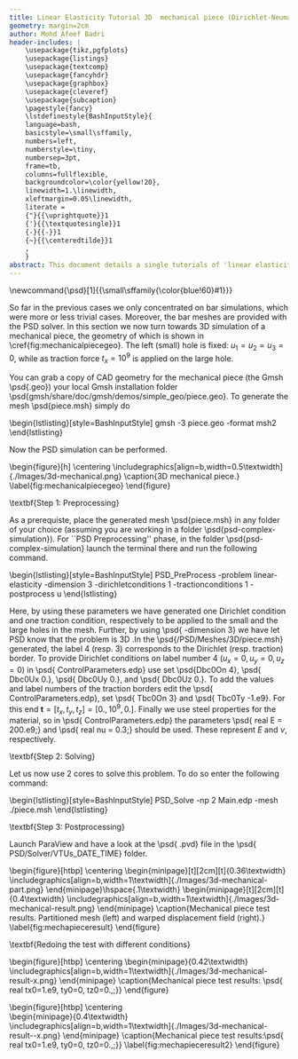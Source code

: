 ```yaml
---
title: Linear Elasticity Tutorial 3D  mechanical piece (Dirichlet-Neumann case) with complex mesh
geometry: margin=2cm
author: Mohd Afeef Badri
header-includes: |
    \usepackage{tikz,pgfplots}
    \usepackage{listings}
    \usepackage{textcomp}
    \usepackage{fancyhdr}
    \usepackage{graphbox}
    \usepackage{cleveref}
    \usepackage{subcaption}
    \pagestyle{fancy}
    \lstdefinestyle{BashInputStyle}{
	language=bash,
	basicstyle=\small\sffamily,
	numbers=left,
	numberstyle=\tiny,
	numbersep=3pt,
	frame=tb,
	columns=fullflexible,
	backgroundcolor=\color{yellow!20},
	linewidth=1.\linewidth,
	xleftmargin=0.05\linewidth,
	literate =
	{"}{{\uprightquote}}1
	{'}{{\textquotesingle}}1
	{-}{{-}}1
	{~}{{\centeredtilde}}1
	,
    }
abstract: This document details a single tutorials of 'linear elasticity' module of PSD in a more verbos manner.
---
```


\newcommand{\psd}[1]{{\small\sffamily{\color{blue!60}#1}}}

So far in the previous cases we only concentrated on bar simulations, which were more or less trivial cases. Moreover, the bar meshes are provided with the PSD solver. In this section we now turn towards  3D simulation of a mechanical piece, the geometry of which is shown in \cref{fig:mechanicalpiecegeo}. The left (small) hole is fixed: $u_1=u_2=u_3=0$, while as traction force $t_x=10^9$ is applied on the large hole.

You can grab a copy of CAD geometry for the mechanical piece (the Gmsh \psd{.geo}) your local Gmsh installation folder  \psd{gmsh/share/doc/gmsh/demos/simple\_geo/piece.geo}. To generate the mesh \psd{piece.msh} simply do

\begin{lstlisting}[style=BashInputStyle]
gmsh -3 piece.geo -format msh2
\end{lstlisting}

Now the PSD simulation can be performed.

\begin{figure}[h]
    \centering
    \includegraphics[align=b,width=0.5\textwidth]{./Images/3d-mechanical.png}
    \caption{3D mechanical piece.}
    \label{fig:mechanicalpiecegeo}
\end{figure}

\textbf{Step 1: Preprocessing}

As a prerequiste, place the generated mesh \psd{piece.msh} in any folder of your choice (assuming you are working in a folder \psd{psd-complex-simulation}). For ``PSD Preprocessing'' phase, in the folder \psd{psd-complex-simulation} launch the terminal there and run the following command.

\begin{lstlisting}[style=BashInputStyle]
PSD_PreProcess  -problem linear-elasticity -dimension 3 -dirichletconditions 1 -tractionconditions 1 -postprocess u
\end{lstlisting}


Here, by using these parameters we have generated one Dirichlet condition and one traction condition, respectively to be applied to the small and the large holes in the mesh. Further, by using \psd{ -dimension 3} we have let PSD know that the problem is 3D .In the \psd{/PSD/Meshes/3D/piece.msh} generated, the label 4 (resp. 3) corresponds to the Dirichlet (resp. traction) border.
To provide Dirichlet conditions on label number 4 ($u_x=0,u_y=0,u_z=0$) in \psd{ ControlParameters.edp} use set \psd{Dbc0On 4}, \psd{ Dbc0Ux 0.}, \psd{ Dbc0Uy 0.}, and \psd{ Dbc0Uz 0.}. To add the values and label numbers of the traction borders edit the  \psd{ ControlParameters.edp}, set  \psd{ Tbc0On 3} and \psd{ Tbc0Ty -1.e9}. For this end $\mathbf t=[t_x,t_y,t_z]=[0.,10^9,0.]$. Finally we use steel properties for the material, so in \psd{ ControlParameters.edp} the parameters \psd{ real E  = 200.e9;} and \psd{ real nu = 0.3;} should be used. These represent $E$ and $\nu$, respectively.

\textbf{Step 2: Solving}

Let us now use 2 cores to solve this problem. To do so enter the following command:

\begin{lstlisting}[style=BashInputStyle]
PSD_Solve -np 2 Main.edp -mesh ./piece.msh
\end{lstlisting}

\textbf{Step 3: Postprocessing}

Launch ParaView and have a look at the  \psd{ .pvd} file in the  \psd{ PSD/Solver/VTUs\_DATE\_TIME} folder.

\begin{figure}[htbp]
    \centering
    \begin{minipage}[t][2cm][t]{0.36\textwidth}
    \includegraphics[align=b,width=1\textwidth]{./Images/3d-mechanical-part.png}
    \end{minipage}\hspace{.1\textwidth}
    \begin{minipage}[t][2cm][t]{0.4\textwidth}
    \includegraphics[align=b,width=1\textwidth]{./Images/3d-mechanical-result.png}
    \end{minipage}
    \caption{Mechanical piece test results. Partitioned mesh (left) and  warped displacement field (right).}
    \label{fig:mechapieceresult}
\end{figure}

\textbf{Redoing the test with different conditions}

\begin{figure}[htbp]
    \centering
    \begin{minipage}{0.42\textwidth}
    \includegraphics[align=b,width=1\textwidth]{./Images/3d-mechanical-result-x.png}
    \end{minipage}
    \caption{Mechanical piece test results: \psd{ real  tx0=1.e9, ty0=0, tz0=0.,;}}
\end{figure}    

\begin{figure}[htbp]
    \centering        
    \begin{minipage}{0.4\textwidth}
    \includegraphics[align=b,width=1\textwidth]{./Images/3d-mechanical-result--x.png}
    \end{minipage}
    \caption{Mechanical piece test results:\psd{ real  tx0=1.e9, ty0=0, tz0=0.,;}}
    \label{fig:mechapieceresult2}
\end{figure}

